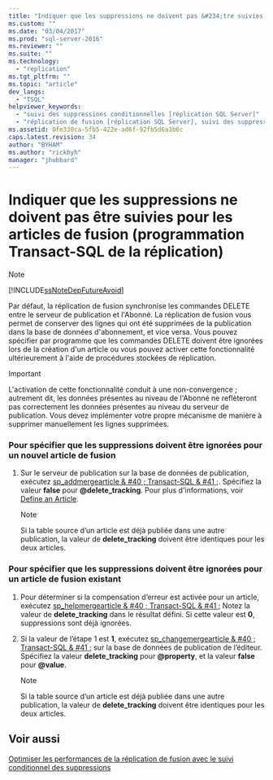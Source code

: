 ```yaml
---
title: "Indiquer que les suppressions ne doivent pas &#234;tre suivies pour les articles de fusion (programmation Transact-SQL de la r&#233;plication) | Microsoft Docs"
ms.custom: ""
ms.date: "03/04/2017"
ms.prod: "sql-server-2016"
ms.reviewer: ""
ms.suite: ""
ms.technology: 
  - "replication"
ms.tgt_pltfrm: ""
ms.topic: "article"
dev_langs: 
  - "TSQL"
helpviewer_keywords: 
  - "suivi des suppressions conditionnelles [réplication SQL Server]"
  - "réplication de fusion [réplication SQL Server], suivi des suppressions conditionnelles"
ms.assetid: 0fe330ca-5fb5-422e-ad6f-92fb5d6a3b6c
caps.latest.revision: 34
author: "BYHAM"
ms.author: "rickbyh"
manager: "jhubbard"
---
```

# Indiquer que les suppressions ne doivent pas &#234;tre suivies pour les articles de fusion (programmation Transact-SQL de la r&#233;plication)
    
> [!NOTE]  
>  [!INCLUDE[ssNoteDepFutureAvoid](../../../includes/ssnotedepfutureavoid-md.md)]  
  
 Par défaut, la réplication de fusion synchronise les commandes DELETE entre le serveur de publication et l'Abonné. La réplication de fusion vous permet de conserver des lignes qui ont été supprimées de la publication dans la base de données d'abonnement, et vice versa. Vous pouvez spécifier par programme que les commandes DELETE doivent être ignorées lors de la création d'un article ou vous pouvez activer cette fonctionnalité ultérieurement à l'aide de procédures stockées de réplication.  
  
> [!IMPORTANT]  
>  L'activation de cette fonctionnalité conduit à une non-convergence ; autrement dit, les données présentes au niveau de l'Abonné ne reflèteront pas correctement les données présentes au niveau du serveur de publication. Vous devez implémenter votre propre mécanisme de manière à supprimer manuellement les lignes supprimées.  
  
### Pour spécifier que les suppressions doivent être ignorées pour un nouvel article de fusion  
  
1.  Sur le serveur de publication sur la base de données de publication, exécutez [sp_addmergearticle & #40 ; Transact-SQL & #41 ;](../../../relational-databases/system-stored-procedures/sp-addmergearticle-transact-sql.md). Spécifiez la valeur **false** pour **@delete_tracking**. Pour plus d'informations, voir [Define an Article](../../../relational-databases/replication/publish/define-an-article.md).  
  
    > [!NOTE]  
    >  Si la table source d’un article est déjà publiée dans une autre publication, la valeur de **delete_tracking** doivent être identiques pour les deux articles.  
  
### Pour spécifier que les suppressions doivent être ignorées pour un article de fusion existant  
  
1.  Pour déterminer si la compensation d’erreur est activée pour un article, exécutez [sp_helpmergearticle & #40 ; Transact-SQL & #41 ;](../../../relational-databases/system-stored-procedures/sp-helpmergearticle-transact-sql.md) Notez la valeur de **delete_tracking** dans le résultat défini. Si cette valeur est **0**, suppressions sont déjà ignorées.  
  
2.  Si la valeur de l’étape 1 est **1**, exécutez [sp_changemergearticle & #40 ; Transact-SQL & #41 ;](../../../relational-databases/system-stored-procedures/sp-changemergearticle-transact-sql.md) sur la base de données de publication de l’éditeur. Spécifiez la valeur **delete_tracking** pour **@property**, et la valeur **false** pour **@value**.  
  
    > [!NOTE]  
    >  Si la table source d’un article est déjà publiée dans une autre publication, la valeur de **delete_tracking** doivent être identiques pour les deux articles.  
  
## Voir aussi  
 [Optimiser les performances de la réplication de fusion avec le suivi conditionnel des suppressions](../../../relational-databases/replication/merge/optimize-merge-replication-performance-with-conditional-delete-tracking.md)  
  
  
